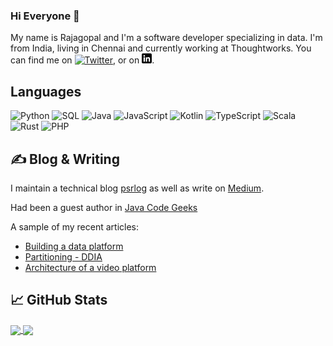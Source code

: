 ### Hi Everyone 👋

My name is Rajagopal and I'm a software developer specializing in data. I'm from India, living in Chennai and currently working at Thoughtworks. You can find me on [![Twitter][1.2]][1],  or on [![LinkedIn][3.2]][3].

<!--
**rparthas/rparthas** is a ✨ _special_ ✨ repository because its `README.md` (this file) appears on your GitHub profile.

Here are some ideas to get you started:

- 🔭 I’m currently working on ...
- 🌱 I’m currently learning ...
- 👯 I’m looking to collaborate on ...
- 🤔 I’m looking for help with ...
- 💬 Ask me about ...
- 📫 How to reach me: ...
- 😄 Pronouns: ...
- ⚡ Fun fact: ...
-->

## Languages
![Python](https://img.shields.io/badge/-Python-000?&logo=Python)
![SQL](https://img.shields.io/badge/-SQL-000?&logo=MySQL)
![Java](https://img.shields.io/badge/-Java-000?&logo=Java&logoColor=007396)
![JavaScript](https://img.shields.io/badge/-JavaScript-000?&logo=JavaScript)
![Kotlin](https://img.shields.io/badge/-Kotlin-000?&logo=Kotlin)
![TypeScript](https://img.shields.io/badge/-TypeScript-000?&logo=TypeScript)
![Scala](https://img.shields.io/badge/-Scala-000?&logo=scala)
![Rust](https://img.shields.io/badge/-Rust-000?&logo=rust)
![PHP](https://img.shields.io/badge/-PHP-000?&logo=php)

## &#x270d; Blog & Writing

I maintain a technical blog [psrlog](https://psrlog.com/) as well as write on [Medium](https://medium.com/@rajagopalparthasarathi).

Had been a guest author in [Java Code Geeks](https://examples.javacodegeeks.com/author/rajagopal-parthasarathi/)

A sample of my recent articles:

<!-- BLOG-POST-LIST:START -->
- [Building a data platform](https://psrlog.com/evolution-of-data-platform-part-2)
- [Partitioning - DDIA](https://psrlog.com/6-partitioning)
- [Architecture of a video platform](https://psrlog.com/architecture-of-a-video-platform)
<!-- BLOG-POST-LIST:END -->


## &#x1f4c8; GitHub Stats
<a href="https://github.com/rparthas">
  <img align="center" src="https://github-readme-stats.vercel.app/api/top-langs/?username=rparthas&title_color=ffffff&text_color=c9cacc&icon_color=2bbc8a&bg_color=1d1f21&langs_count=3&hide=matlab,assembly,scilab" />
</a>
<a href="https://github.com/rparthas">
  <img align="center" src="https://github-readme-stats.vercel.app/api?username=rparthas&show_icons=true&line_height=27&count_private=true&title_color=ffffff&text_color=c9cacc&icon_color=2bbc8a&bg_color=1d1f21&layout=compact"  />
</a>


<!-- links to social media icons -->

<!-- icons with padding -->

[1.1]: http://i.imgur.com/tXSoThF.png (twitter icon with padding)
[2.1]: http://i.imgur.com/0o48UoR.png (github icon with padding)

<!-- icons without padding -->

[1.2]: http://i.imgur.com/wWzX9uB.png (twitter icon without padding)
[2.2]: http://i.imgur.com/9I6NRUm.png (github icon without padding)
[3.2]: https://raw.githubusercontent.com/rparthas/rparthas/master/linkedin-3-16.png (LinkedIn icon without padding)


<!-- links to your social media accounts -->

[1]: https://twitter.com/PS_Rajagopal
[2]: https://github.com/MartinHeinz
[3]: https://www.linkedin.com/in/rajagopalparthasarathi/
